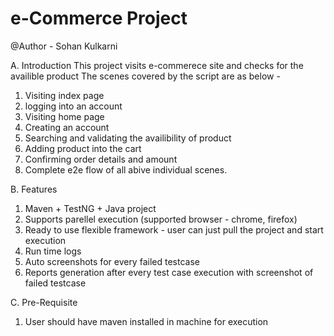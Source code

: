 # e-Commerce Project 

@Author - Sohan Kulkarni

A. Introduction
This project visits e-commerece site and checks for the availible product
The scenes covered by the script are as below -

1. Visiting index page
2. logging into an account
3. Visiting home page
4. Creating an account
5. Searching and validating the availibility of product
6. Adding product into the cart
7. Confirming order details and amount
8. Complete e2e flow of all abive individual scenes.

B. Features 
1. Maven + TestNG + Java project
2. Supports parellel execution (supported browser - chrome, firefox)
3. Ready to use flexible framework - user can just pull the project and start execution
4. Run time logs 
5. Auto screenshots for every failed testcase
6. Reports generation after every test case execution with screenshot of failed testcase

C. Pre-Requisite
1. User should have maven installed in machine for execution
